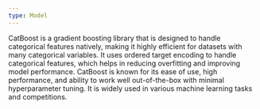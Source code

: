 ```yaml
---
type: Model
---
```


CatBoost is a gradient boosting library that is designed to handle categorical features natively, making it highly efficient for datasets with many categorical variables. It uses ordered target encoding to handle categorical features, which helps in reducing overfitting and improving model performance. CatBoost is known for its ease of use, high performance, and ability to work well out-of-the-box with minimal hyperparameter tuning. It is widely used in various machine learning tasks and competitions.